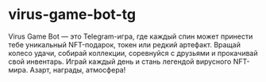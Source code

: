 # virus-game-bot-tg
Virus Game Bot — это Telegram-игра, где каждый спин может принести тебе уникальный NFT-подарок, токен или редкий артефакт. Вращай колесо удачи, собирай коллекции, соревнуйся с друзьями и прокачивай свой инвентарь. Играй каждый день и стань легендой вирусного NFT-мира. Азарт, награды, атмосфера!
